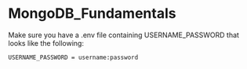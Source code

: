 # MongoDB_Fundamentals



Make sure you have a .env file containing USERNAME_PASSWORD that looks like the following:
```
USERNAME_PASSWORD = username:password
```